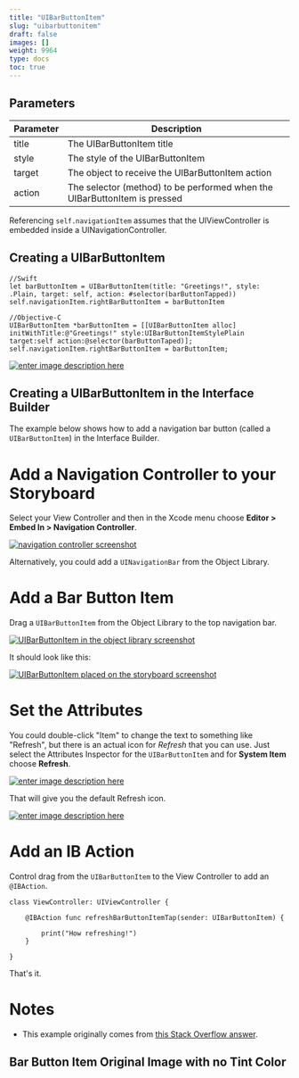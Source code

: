```yaml
---
title: "UIBarButtonItem"
slug: "uibarbuttonitem"
draft: false
images: []
weight: 9964
type: docs
toc: true
---
```


## Parameters
| Parameter | Description |
| ------ | ------ |
| title   | The UIBarButtonItem title   |
| style   | The style of the UIBarButtonItem   |
| target   | The object to receive the UIBarButtonItem action   |
| action   | The selector (method) to be performed when the UIBarButtonItem is pressed   |

Referencing `self.navigationItem` assumes that the UIViewController is embedded inside a UINavigationController.

## Creating a UIBarButtonItem
        
    //Swift
    let barButtonItem = UIBarButtonItem(title: "Greetings!", style: .Plain, target: self, action: #selector(barButtonTapped))
    self.navigationItem.rightBarButtonItem = barButtonItem

    //Objective-C
    UIBarButtonItem *barButtonItem = [[UIBarButtonItem alloc] initWithTitle:@"Greetings!" style:UIBarButtonItemStylePlain target:self action:@selector(barButtonTaped)];
    self.navigationItem.rightBarButtonItem = barButtonItem;

[![enter image description here][1]][1]


  [1]: http://i.stack.imgur.com/500Wr.png

## Creating a UIBarButtonItem in the Interface Builder
The example below shows how to add a navigation bar button (called a `UIBarButtonItem`) in the Interface Builder.

# Add a Navigation Controller to your Storyboard

Select your View Controller and then in the Xcode menu choose **Editor > Embed In > Navigation Controller**.

[![navigation controller screenshot][1]][1]

Alternatively, you could add a `UINavigationBar` from the Object Library.

# Add a Bar Button Item

Drag a `UIBarButtonItem` from the Object Library to the top navigation bar.

[![UIBarButtonItem in the object library screenshot][2]][2]

It should look like this:

[![UIBarButtonItem placed on the storyboard screenshot][3]][3]

# Set the Attributes

You could double-click "Item" to change the text to something like "Refresh", but there is an actual icon for *Refresh* that you can use. Just select the Attributes Inspector for the `UIBarButtonItem` and for **System Item** choose **Refresh**.

[![enter image description here][4]][4]

That will give you the default Refresh icon.

[![enter image description here][5]][5]

# Add an IB Action

Control drag from the `UIBarButtonItem` to the View Controller to add an `@IBAction`.

    class ViewController: UIViewController {
    
        @IBAction func refreshBarButtonItemTap(sender: UIBarButtonItem) {
            
            print("How refreshing!")
        }
        
    }

That's it. 

# Notes

- This example originally comes from [this Stack Overflow answer][6].


  [1]: http://i.stack.imgur.com/zWgLB.png
  [2]: http://i.stack.imgur.com/PsbYO.png
  [3]: http://i.stack.imgur.com/Th0kS.png
  [4]: http://i.stack.imgur.com/HWLVq.png
  [5]: http://i.stack.imgur.com/wRDNf.png
  [6]: http://stackoverflow.com/a/33670242/3681880

## Bar Button Item Original Image with no Tint Color


